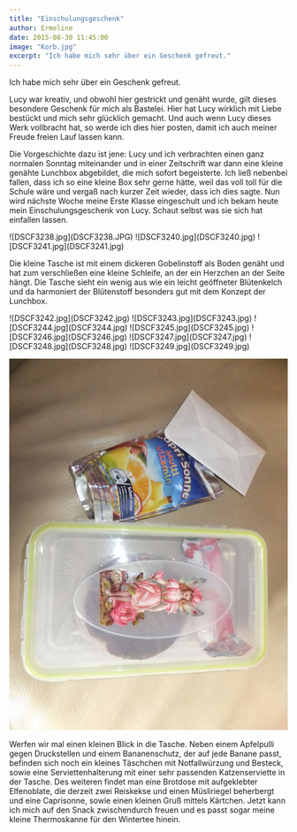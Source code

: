 ```yaml
---
title: "Einschulungsgeschenk"
author: Ermeline
date: 2015-08-30 11:45:00 
image: "Korb.jpg"
excerpt: "Ich habe mich sehr über ein Geschenk gefreut."
---
```


Ich habe mich sehr über ein Geschenk gefreut.

Lucy war kreativ, und obwohl hier gestrickt und genäht wurde, gilt dieses besondere Geschenk für mich als Bastelei. Hier hat Lucy wirklich mit Liebe bestückt und mich sehr glücklich gemacht. Und auch wenn Lucy dieses Werk vollbracht hat, so werde ich dies hier posten, damit ich auch meiner Freude freien Lauf lassen kann.

Die Vorgeschichte dazu ist jene: Lucy und ich verbrachten einen ganz normalen Sonntag miteinander und in einer Zeitschrift war dann eine kleine genähte Lunchbox abgebildet, die mich sofort begeisterte. Ich ließ nebenbei fallen, dass ich so eine kleine Box sehr gerne hätte, weil das voll toll für die Schule wäre und vergaß nach kurzer Zeit wieder, dass ich dies sagte. Nun wird nächste Woche meine Erste Klasse eingeschult und ich bekam heute mein Einschulungsgeschenk von Lucy. Schaut selbst was sie sich hat einfallen lassen.

<div class="slideshow_landscape">
![DSCF3238.jpg](DSCF3238.JPG)
![DSCF3240.jpg](DSCF3240.jpg)
![DSCF3241.jpg](DSCF3241.jpg)
</div>

Die kleine Tasche ist mit einem dickeren Gobelinstoff als Boden genäht und hat zum verschließen eine kleine Schleife, an der ein Herzchen an der Seite hängt. Die Tasche sieht ein wenig aus wie ein leicht geöffneter Blütenkelch und da harmoniert der Blütenstoff besonders gut mit dem Konzept der Lunchbox.


<div class="slideshow_landscape">
![DSCF3242.jpg](DSCF3242.jpg)
![DSCF3243.jpg](DSCF3243.jpg)
![DSCF3244.jpg](DSCF3244.jpg)
![DSCF3245.jpg](DSCF3245.jpg)
![DSCF3246.jpg](DSCF3246.jpg)
![DSCF3247.jpg](DSCF3247.jpg)
![DSCF3248.jpg](DSCF3248.jpg)
![DSCF3249.jpg](DSCF3249.jpg)
</div>

![DSCF3250](DSCF3250.jpg)

Werfen wir mal einen kleinen Blick in die Tasche. Neben einem Apfelpulli gegen Druckstellen und einem Bananenschutz, der auf jede Banane passt, befinden sich noch ein kleines Täschchen mit Notfallwürzung und Besteck, sowie eine Serviettenhalterung mit einer sehr passenden Katzenserviette in der Tasche. Des weiteren findet man eine Brotdose mit aufgeklebter Elfenoblate, die derzeit zwei Reiskekse und einen Müsliriegel beherbergt und eine Caprisonne, sowie einen kleinen Gruß mittels Kärtchen. Jetzt kann ich mich auf den Snack zwischendurch freuen und es passt sogar meine kleine Thermoskanne für den Wintertee hinein.
